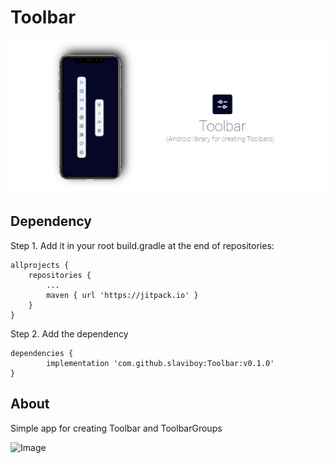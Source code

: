 # Toolbar

<img src="https://github.com/slaviboy/RepositoryImages/blob/main/lib/toolbar_home.png" alt="Image" />

## Dependency
Step 1.
Add it in your root build.gradle at the end of repositories:

	allprojects {
		repositories {
			...
			maven { url 'https://jitpack.io' }
		}
	}
  
Step 2. Add the dependency

	dependencies {
	        implementation 'com.github.slaviboy:Toolbar:v0.1.0'
	}


## About
Simple app for creating Toolbar and ToolbarGroups

<img src="https://github.com/slaviboy/RepositoryImages/blob/main/gifs/toolbar_home.gif" alt="Image" />
